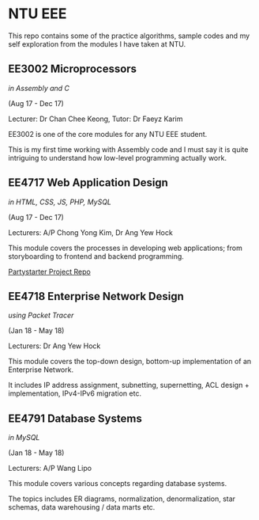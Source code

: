# NTU EEE

This repo contains some of the practice algorithms, sample codes and my self exploration from the modules I have taken at NTU.

## EE3002 Microprocessors
*in Assembly and C*

(Aug 17 - Dec 17)

Lecturer: Dr Chan Chee Keong, Tutor: Dr Faeyz Karim

EE3002 is one of the core modules for any NTU EEE student.

This is my first time working with Assembly code and I must say it is quite intriguing to understand how low-level programming actually work.


## EE4717 Web Application Design
*in HTML, CSS, JS, PHP, MySQL*

(Aug 17 - Dec 17)

Lecturers: A/P Chong Yong Kim, Dr Ang Yew Hock

This module covers the processes in developing web applications; from storyboarding to frontend and backend programming.

[Partystarter Project Repo](https://github.com/xiongchenyu6/web_design)

## EE4718 Enterprise Network Design
*using Packet Tracer*

(Jan 18 - May 18)

Lecturers: Dr Ang Yew Hock

This module covers the top-down design, bottom-up implementation of an Enterprise Network.

It includes IP address assignment, subnetting, supernetting, ACL design + implementation, IPv4-IPv6 migration etc. 

## EE4791 Database Systems
*in MySQL*

(Jan 18 - May 18)

Lecturers: A/P Wang Lipo

This module covers various concepts regarding database systems.

The topics includes ER diagrams, normalization, denormalization, star schemas, data warehousing / data marts etc.
